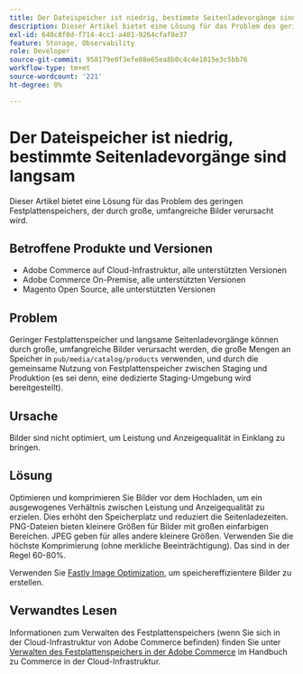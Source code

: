 ```yaml
---
title: Der Dateispeicher ist niedrig, bestimmte Seitenladevorgänge sind langsam
description: Dieser Artikel bietet eine Lösung für das Problem des geringen Festplattenspeichers, der durch große, umfangreiche Bilder verursacht wird.
exl-id: 640c8f0d-f714-4cc1-a401-9264cfaf8e37
feature: Storage, Observability
role: Developer
source-git-commit: 958179e0f3efe08e65ea8b0c4c4e1015e3c5bb76
workflow-type: tm+mt
source-wordcount: '221'
ht-degree: 0%

---
```


# Der Dateispeicher ist niedrig, bestimmte Seitenladevorgänge sind langsam

Dieser Artikel bietet eine Lösung für das Problem des geringen Festplattenspeichers, der durch große, umfangreiche Bilder verursacht wird.

## Betroffene Produkte und Versionen

* Adobe Commerce auf Cloud-Infrastruktur, alle unterstützten Versionen
* Adobe Commerce On-Premise, alle unterstützten Versionen
* Magento Open Source, alle unterstützten Versionen

## Problem

Geringer Festplattenspeicher und langsame Seitenladevorgänge können durch große, umfangreiche Bilder verursacht werden, die große Mengen an Speicher in `pub/media/catalog/products` verwenden, und durch die gemeinsame Nutzung von Festplattenspeicher zwischen Staging und Produktion (es sei denn, eine dedizierte Staging-Umgebung wird bereitgestellt).

## Ursache

Bilder sind nicht optimiert, um Leistung und Anzeigequalität in Einklang zu bringen.

## Lösung

Optimieren und komprimieren Sie Bilder vor dem Hochladen, um ein ausgewogenes Verhältnis zwischen Leistung und Anzeigequalität zu erzielen. Dies erhöht den Speicherplatz und reduziert die Seitenladezeiten. PNG-Dateien bieten kleinere Größen für Bilder mit großen einfarbigen Bereichen. JPEG geben für alles andere kleinere Größen. Verwenden Sie die höchste Komprimierung (ohne merkliche Beeinträchtigung). Das sind in der Regel 60-80%.

Verwenden Sie [Fastly Image Optimization](https://experienceleague.adobe.com/docs/commerce-cloud-service/user-guide/cdn/fastly-image-optimization.html), um speichereffizientere Bilder zu erstellen.

## Verwandtes Lesen

Informationen zum Verwalten des Festplattenspeichers (wenn Sie sich in der Cloud-Infrastruktur von Adobe Commerce befinden) finden Sie unter [Verwalten des Festplattenspeichers in der Adobe Commerce](https://experienceleague.adobe.com/docs/commerce-cloud-service/user-guide/develop/storage/manage-disk-space.html) im Handbuch zu Commerce in der Cloud-Infrastruktur.
